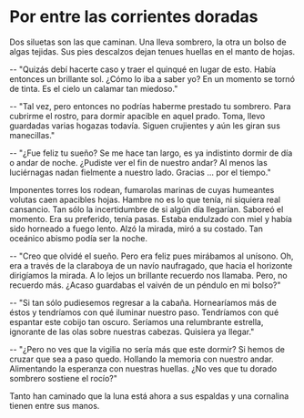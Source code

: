 # Por entre las corrientes doradas

Dos siluetas son las que caminan. Una lleva sombrero, la otra un bolso
de algas tejidas. Sus pies descalzos dejan tenues huellas en el manto
de hojas.

-- "Quizás debí hacerte caso y traer el quinqué en lugar de esto.
Había entonces un brillante sol. ¿Cómo lo iba a saber yo? En un
momento se tornó de tinta. Es el cielo un calamar tan miedoso."

-- "Tal vez, pero entonces no podrías haberme prestado tu sombrero.
Para cubrirme el rostro, para dormir apacible en aquel prado. Toma,
llevo guardadas varias hogazas todavía. Siguen crujientes y aún les
giran sus manecillas."

-- "¿Fue feliz tu sueño? Se me hace tan largo, es ya indistinto dormir
de día o andar de noche. ¿Pudiste ver el fin de nuestro andar? Al
menos las luciérnagas nadan fielmente a nuestro lado. Gracias ... por
el tiempo."

Imponentes torres los rodean, fumarolas marinas de cuyas humeantes
volutas caen apacibles hojas. Hambre no es lo que tenía, ni siquiera
real cansancio. Tan sólo la incertidumbre de si algún día llegarían.
Saboreó el momento. Era su preferido, tenía pasas. Estaba endulzado
con miel y había sido horneado a fuego lento. Alzó la mirada, miró a
su costado. Tan oceánico abismo podía ser la noche.

-- "Creo que olvidé el sueño. Pero era feliz pues mirábamos al
unísono. Oh, era a través de la claraboya de un navío naufragado, que
hacia el horizonte dirigíamos la mirada. A lo lejos un brillante
recuerdo nos llamaba. Pero, no recuerdo más. ¿Acaso guardabas el
vaivén de un péndulo en mi bolso?"

-- "Si tan sólo pudiesemos regresar a la cabaña. Hornearíamos más de
éstos y tendríamos con qué iluminar nuestro paso. Tendríamos con
qué espantar este cobijo tan oscuro. Seríamos una relumbrante
estrella, ignorante de las olas sobre nuestras cabezas. Quisiera ya
llegar."

-- "¿Pero no ves que la vigilia no sería más que este dormir? Si hemos
de cruzar que sea a paso quedo. Hollando la memoria con nuestro andar.
Alimentando la esperanza con nuestras huellas. ¿No ves que tu dorado
sombrero sostiene el rocío?"

Tanto han caminado que la luna está ahora a sus espaldas y una
cornalina tienen entre sus manos.
